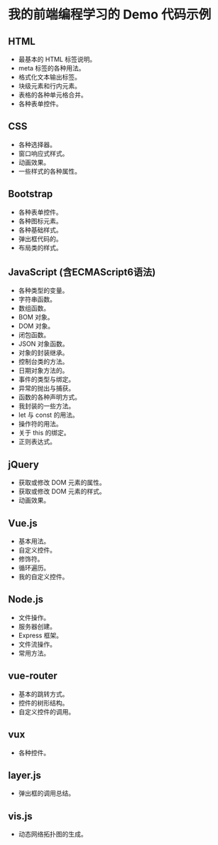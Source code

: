 # 我的前端编程学习的 Demo 代码示例
## HTML
- 最基本的 HTML 标签说明。
- meta 标签的各种用法。
- 格式化文本输出标签。
- 块级元素和行内元素。
- 表格的各种单元格合并。
- 各种表单控件。

## CSS
- 各种选择器。
- 窗口响应式样式。
- 动画效果。
- 一些样式的各种属性。

## Bootstrap
- 各种表单控件。
- 各种图标元素。
- 各种基础样式。
- 弹出框代码的。
- 布局类的样式。

## JavaScript (含ECMAScript6语法)
- 各种类型的变量。
- 字符串函数。
- 数组函数。
- BOM 对象。
- DOM 对象。
- 闭包函数。
- JSON 对象函数。
- 对象的封装继承。
- 控制台类的方法。
- 日期对象方法的。
- 事件的类型与绑定。
- 异常的抛出与捕获。
- 函数的各种声明方式。
- 我封装的一些方法。
- let 与 const 的用法。
- 操作符的用法。
- 关于 this 的绑定。
- 正则表达式。

## jQuery
- 获取或修改 DOM 元素的属性。
- 获取或修改 DOM 元素的样式。
- 动画效果。

## Vue.js
- 基本用法。
- 自定义控件。
- 修饰符。
- 循环遍历。
- 我的自定义控件。

## Node.js
- 文件操作。
- 服务器创建。
- Express 框架。
- 文件流操作。
- 常用方法。

## vue-router
- 基本的跳转方式。
- 控件的树形结构。
- 自定义控件的调用。

## vux
- 各种控件。

## layer.js
- 弹出框的调用总结。

## vis.js
- 动态网络拓扑图的生成。



